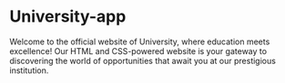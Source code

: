 # University-app
Welcome to the official website of University, where education meets excellence! Our HTML and CSS-powered website is your gateway to discovering the world of opportunities that await you at our prestigious institution.
